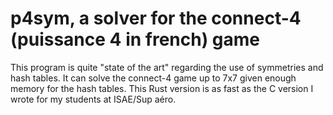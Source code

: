# p4sym, a solver for the connect-4 (puissance 4 in french) game

This program is quite "state of the art" regarding the use of symmetries and hash tables. 
It can solve the connect-4 game up to 7x7 given enough memory for the hash tables.
This Rust version is as fast as the C version I wrote for my students at ISAE/Sup aéro.
